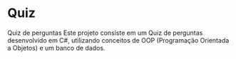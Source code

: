 # Quiz
Quiz de perguntas Este projeto consiste em um Quiz de perguntas desenvolvido em C#, utilizando conceitos de OOP (Programação Orientada a Objetos) e um banco de dados. 
